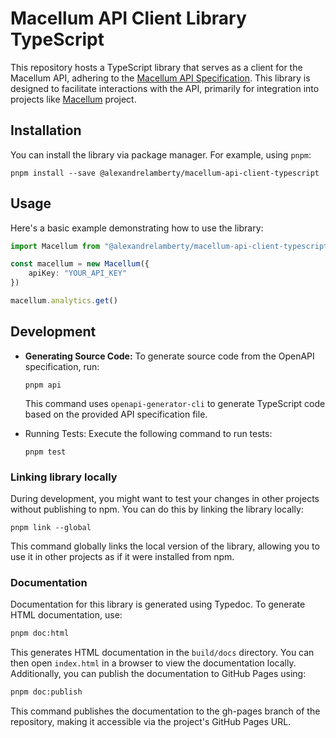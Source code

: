 # Macellum API Client Library TypeScript

This repository hosts a TypeScript library that serves as a client for the Macellum API, adhering to the [Macellum API Specification](https://github.com/alexandrelamberty/macellum-api-spec). This library is designed to facilitate interactions with the API, primarily for integration into projects like [Macellum](https://github.com/alexandrelamberty/macellum) project.

## Installation

You can install the library via package manager. For example, using `pnpm`:

```shell
pnpm install --save @alexandrelamberty/macellum-api-client-typescript
```

## Usage

Here's a basic example demonstrating how to use the library:

```ts
import Macellum from "@alexandrelamberty/macellum-api-client-typescript";

const macellum = new Macellum({
    apiKey: "YOUR_API_KEY"
})

macellum.analytics.get()
```

## Development

- **Generating Source Code:** To generate source code from the OpenAPI specification, run:

    ```shell
    pnpm api
    ```

    This command uses `openapi-generator-cli` to generate TypeScript code based on the provided API specification file.

- Running Tests: Execute the following command to run tests:

    ```shell
    pnpm test
    ```

### Linking library locally

During development, you might want to test your changes in other projects without publishing to npm. You can do this by linking the library locally:

```shell
pnpm link --global
```

This command globally links the local version of the library, allowing you to use it in other projects as if it were installed from npm.

### Documentation

Documentation for this library is generated using Typedoc. To generate HTML documentation, use:

```bash
pnpm doc:html
```

This generates HTML documentation in the `build/docs` directory. You can then open `index.html` in a browser to view the documentation locally. Additionally, you can publish the documentation to GitHub Pages using:

```bash
pnpm doc:publish
```

This command publishes the documentation to the gh-pages branch of the repository, making it accessible via the project's GitHub Pages URL.
